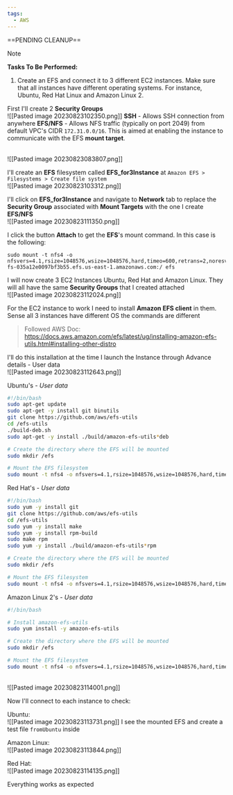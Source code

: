 ```yaml
---
tags:
  - AWS
---
```

==PENDING CLEANUP==
 

> [!NOTE]
> **Tasks To Be Performed:**
> 1. Create an EFS and connect it to 3 different EC2 instances. Make sure that all instances have different operating systems. For instance, Ubuntu, Red Hat Linux and Amazon Linux 2.
> 

First I'll create 2 **Security Groups**
<br>![[Pasted image 20230823102350.png]]
**SSH** - Allows SSH connection from anywhere
**EFS/NFS** - Allows NFS traffic (typically on port 2049) from default VPC's CIDR `172.31.0.0/16`. This is aimed at enabling the instance to communicate with the EFS **mount target**.
<!-- 
Since this is only for allowing NFS traffic, it should have an outbound rule that permits traffic to the EFS mount target on port 2049.

So in EC2 allow outboud but in mount target allow inboud?
-->
<br>![[Pasted image 20230823083807.png]]

I'll create an **EFS** filesystem called **EFS_for3Instance** at `Amazon EFS > Filesystems > Create file system`
<br>![[Pasted image 20230823103312.png]]

I'll click on **EFS_for3Instance** and navigate to **Network** tab to replace the **Security Group** associated with **Mount Targets** with the one I create **EFS/NFS**
<br>![[Pasted image 20230823111350.png]]

I click the button **Attach** to get the **EFS**'s mount command. In this case is the following:
```
sudo mount -t nfs4 -o nfsvers=4.1,rsize=1048576,wsize=1048576,hard,timeo=600,retrans=2,noresvport fs-035a12e0097bf3b55.efs.us-east-1.amazonaws.com:/ efs
```


I will now create 3 EC2 Instances Ubuntu, Red Hat and Amazon Linux. 
They will all have the same **Security Groups** that I created attached
<br>![[Pasted image 20230823112024.png]]

For the EC2 instance to work I need to install **Amazon EFS client** in them. Sense all 3 instances have different OS the commands are different

> Followed AWS Doc: 
> https://docs.aws.amazon.com/efs/latest/ug/installing-amazon-efs-utils.html#installing-other-distro


I'll do this installation at the time I launch the Instance through Advance details - User data
<br>![[Pasted image 20230823112643.png]]

Ubuntu's - *User data*
```bash
#!/bin/bash
sudo apt-get update
sudo apt-get -y install git binutils
git clone https://github.com/aws/efs-utils
cd /efs-utils
./build-deb.sh
sudo apt-get -y install ./build/amazon-efs-utils*deb

# Create the directory where the EFS will be mounted
sudo mkdir /efs

# Mount the EFS filesystem
sudo mount -t nfs4 -o nfsvers=4.1,rsize=1048576,wsize=1048576,hard,timeo=600,retrans=2,noresvport fs-035a12e0097bf3b55.efs.us-east-1.amazonaws.com:/ /efs
```

Red Hat's - *User data*
```bash
#!/bin/bash
sudo yum -y install git
git clone https://github.com/aws/efs-utils
cd /efs-utils
sudo yum -y install make
sudo yum -y install rpm-build
sudo make rpm
sudo yum -y install ./build/amazon-efs-utils*rpm

# Create the directory where the EFS will be mounted
sudo mkdir /efs

# Mount the EFS filesystem
sudo mount -t nfs4 -o nfsvers=4.1,rsize=1048576,wsize=1048576,hard,timeo=600,retrans=2,noresvport fs-035a12e0097bf3b55.efs.us-east-1.amazonaws.com:/ /efs
```

Amazon Linux 2's - *User data*
```bash
#!/bin/bash

# Install amazon-efs-utils
sudo yum install -y amazon-efs-utils

# Create the directory where the EFS will be mounted
sudo mkdir /efs

# Mount the EFS filesystem
sudo mount -t nfs4 -o nfsvers=4.1,rsize=1048576,wsize=1048576,hard,timeo=600,retrans=2,noresvport fs-035a12e0097bf3b55.efs.us-east-1.amazonaws.com:/ /efs
```

<br>![[Pasted image 20230823114001.png]]

Now I'll connect to each instance to check:

Ubuntu:
<br>![[Pasted image 20230823113731.png]]
I see the mounted EFS and create a test file `fromUbuntu` inside

Amazon Linux:
<br>![[Pasted image 20230823113844.png]]

Red Hat:
<br>![[Pasted image 20230823114135.png]]


Everything works as expected

